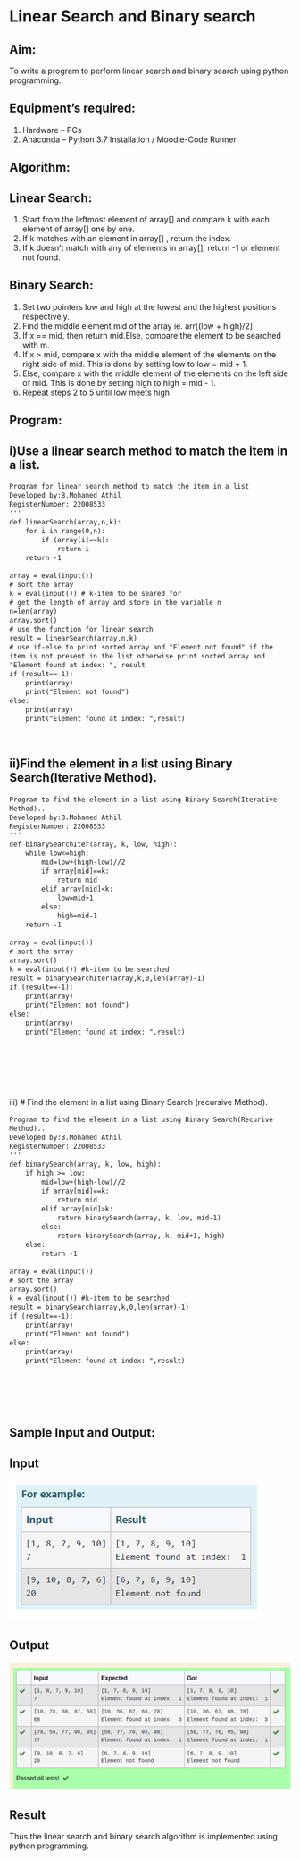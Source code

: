 # Linear Search and Binary search
## Aim:
To write a program to perform linear search and binary search using python programming.
## Equipment’s required:
1.	Hardware – PCs
2.	Anaconda – Python 3.7 Installation / Moodle-Code Runner
## Algorithm:
## Linear Search:
1.	Start from the leftmost element of array[] and compare k with each element of array[] one by one.
2.	If k matches with an element in array[] , return the index.
3.	If k doesn’t match with any of elements in array[], return -1 or element not found.
## Binary Search:
1.	Set two pointers low and high at the lowest and the highest positions respectively.
2.	Find the middle element mid of the array ie. arr[(low + high)/2]
3.	If x == mid, then return mid.Else, compare the element to be searched with m.
4.	If x > mid, compare x with the middle element of the elements on the right side of mid. This is done by setting low to low = mid + 1.
5.	Else, compare x with the middle element of the elements on the left side of mid. This is done by setting high to high = mid - 1.
6.	Repeat steps 2 to 5 until low meets high
## Program:
## i)Use a linear search method to match the item in a list.
```
Program for linear search method to match the item in a list
Developed by:B.Mohamed Athil
RegisterNumber: 22008533
'''
def linearSearch(array,n,k):
    for i in range(0,n):
        if (array[i]==k):
            return i
    return -1
        
array = eval(input())
# sort the array
k = eval(input()) # k-item to be seared for
# get the length of array and store in the variable n
n=len(array)
array.sort()
# use the function for linear search
result = linearSearch(array,n,k)
# use if-else to print sorted array and "Element not found" if the item is not present in the list otherwise print sorted array and "Element found at index: ", result
if (result==-1):
    print(array)
    print("Element not found")
else:
    print(array)
    print("Element found at index: ",result)



```
## ii)Find the element in a list using Binary Search(Iterative Method).
```
Program to find the element in a list using Binary Search(Iterative Method)..
Developed by:B.Mohamed Athil
RegisterNumber: 22008533
'''
def binarySearchIter(array, k, low, high):
    while low<=high:
        mid=low+(high-low)//2
        if array[mid]==k:
            return mid
        elif array[mid]<k:
            low=mid+1
        else:
            high=mid-1
    return -1
    
array = eval(input())
# sort the array
array.sort()
k = eval(input()) #k-item to be searched
result = binarySearchIter(array,k,0,len(array)-1)
if (result==-1):
    print(array)
    print("Element not found")
else:
    print(array)
    print("Element found at index: ",result)







```
iii)	# Find the element in a list using Binary Search (recursive Method).
```
Program to find the element in a list using Binary Search(Recurive Method)..
Developed by:B.Mohamed Athil
RegisterNumber: 22008533
'''
def binarySearch(array, k, low, high):
    if high >= low:
        mid=low+(high-low)//2
        if array[mid]==k:
            return mid
        elif array[mid]>k:
            return binarySearch(array, k, low, mid-1)
        else:
            return binarySearch(array, k, mid+1, high)
    else:
        return -1
    
array = eval(input())
# sort the array
array.sort()
k = eval(input()) #k-item to be searched
result = binarySearch(array,k,0,len(array)-1)
if (result==-1):
    print(array)
    print("Element not found")
else:
    print(array)
    print("Element found at index: ",result)






```
## Sample Input and Output:
## Input
![output](/Screenshot%20from%202023-01-26%2020-15-41.png)
## Output
![output](/Screenshot%20from%202023-01-26%2020-17-12.png)





## Result
Thus the linear search and binary search algorithm is implemented using python programming.